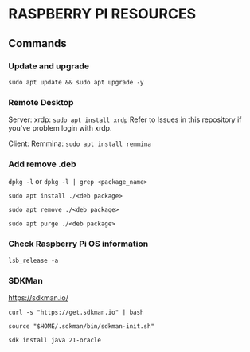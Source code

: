 # RASPBERRY PI RESOURCES
## Commands
### Update and upgrade 
`sudo apt update && sudo apt upgrade -y`
### Remote Desktop
  Server: xrdp: `sudo apt install xrdp`
    Refer to Issues in this repository if you've problem login with xrdp.
    
  Client: Remmina: `sudo apt install remmina`

### Add remove .deb
`dpkg -l` or `dpkg -l | grep <package_name>`

`sudo apt install ./<deb package>`

`sudo apt remove ./<deb package>`

`sudo apt purge ./<deb package>`

### Check Raspberry Pi OS information
`lsb_release -a`

### SDKMan
https://sdkman.io/

`curl -s "https://get.sdkman.io" | bash`

`source "$HOME/.sdkman/bin/sdkman-init.sh"`

`sdk install java 21-oracle`
